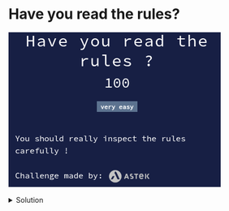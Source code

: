 # Have you read the rules?

![chall](challenge.png)

<details>
<summary>Solution</summary>

* View source of the page (either `CTRL+U` or right click -> "View page source")
* We spot a suspicious base64 string: `RUNXe1llc0lIYXZlUmVhZEFuZElVbmRlcnN0YW5kQW5kSUFjY2VwdEFsbFRoZVJ1bGVzfQ==`
* Turns out to be the flag: `ECW{YesIHaveReadAndIUnderstandAndIAcceptAllTheRules}`

</details>